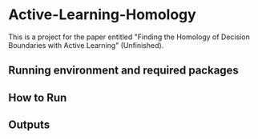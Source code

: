 # Active-Learning-Homology
This is a project for the paper entitled "Finding the Homology of Decision Boundaries with Active Learning" (Unfinished).

## Running environment and required packages

## How to Run 

## Outputs

